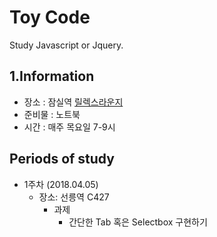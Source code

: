 # Toy Code
Study Javascript or Jquery.

## 1.Information

- 장소 : 잠실역 [릴렉스라운지](http://www.relaxlounge.co.kr/)
- 준비물 : 노트북
- 시간 : 매주 목요일 7-9시

## Periods of study

- 1주차 (2018.04.05)
    - 장소: 선릉역 C427
        - 과제
            - 간단한 Tab 혹은 Selectbox 구현하기
